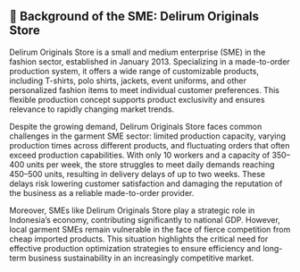 ## 📌 Background of the SME: Delirum Originals Store

Delirum Originals Store is a small and medium enterprise (SME) in the fashion sector, established in January 2013. Specializing in a made-to-order production system, it offers a wide range of customizable products, including T-shirts, polo shirts, jackets, event uniforms, and other personalized fashion items to meet individual customer preferences. This flexible production concept supports product exclusivity and ensures relevance to rapidly changing market trends.

Despite the growing demand, Delirum Originals Store faces common challenges in the garment SME sector: limited production capacity, varying production times across different products, and fluctuating orders that often exceed production capabilities. With only 10 workers and a capacity of 350–400 units per week, the store struggles to meet daily demands reaching 450–500 units, resulting in delivery delays of up to two weeks. These delays risk lowering customer satisfaction and damaging the reputation of the business as a reliable made-to-order provider.

Moreover, SMEs like Delirum Originals Store play a strategic role in Indonesia’s economy, contributing significantly to national GDP. However, local garment SMEs remain vulnerable in the face of fierce competition from cheap imported products. This situation highlights the critical need for effective production optimization strategies to ensure efficiency and long-term business sustainability in an increasingly competitive market.
